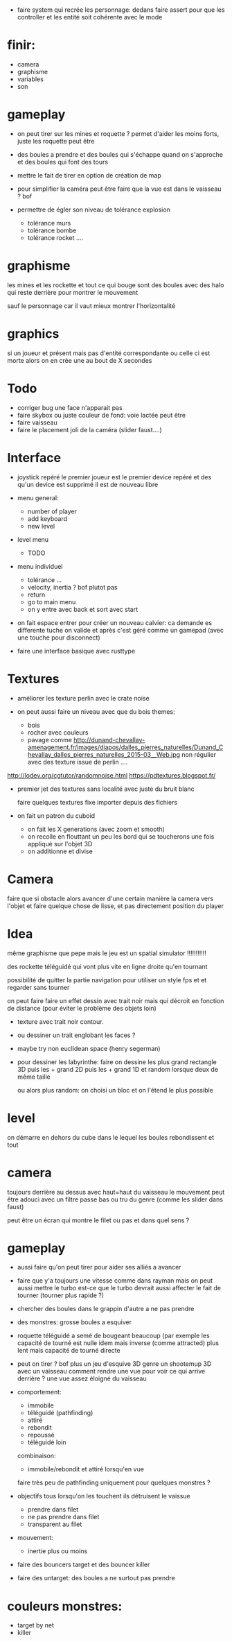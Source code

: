 #

* faire system qui recrée les personnage: dedans faire assert pour que les controller et les entité soit cohérente avec le mode

# finir:

* camera
* graphisme
* variables
* son

# gameplay

* on peut tirer sur les mines et roquette ? permet d'aider les moins forts, juste les roquette peut être
* des boules a prendre et des boules qui s'échappe quand on s'approche et des boules qui font des tours
* mettre le fait de tirer en option de création de map
* pour simplifier la caméra peut être faire que la vue est dans le vaisseau ? bof

* permettre de égler son niveau de tolérance explosion
  * tolérance murs
  * tolérance bombe
  * tolérance rocket ....

# graphisme

les mines et les rockette et tout ce qui bouge sont des boules avec des halo qui reste derrière pour montrer le mouvement

sauf le personnage car il vaut mieux montrer l'horizontalité

# graphics

si un joueur et présent mais pas d'entité correspondante ou celle ci est morte alors on en crée une au bout de X secondes

# Todo

* corriger bug une face n'apparait pas
* faire skybox ou juste couleur de fond: voie lactée peut être
* faire vaisseau
* faire le placement joli de la caméra (slider faust....)

# Interface

* joystick repéré le premier joueur est le premier device repéré et des qu'un device est supprimé il est de nouveau libre
* menu general:
  * number of player
  * add keyboard
  * new level

* level menu
  * TODO

* menu individuel
  * tolérance ...
  * velocity, inertia ? bof plutot pas
  * return
  * go to main menu
  * on y entre avec back et sort avec start

* on fait espace entrer pour créer un nouveau calvier: ca demande es differente tuche on valide et après c'est géré comme un gamepad (avec une touche pour disconnect)

* faire une interface basique avec rusttype

# Textures

* améliorer les texture perlin avec le crate noise

* on peut aussi faire un niveau avec que du bois
  themes:
  * bois
  * rocher avec couleurs
  * pavage comme http://dunand-chevallay-amenagement.fr/images/diapos/dalles_pierres_naturelles/Dunand_Chevallay_dalles_pierres_naturelles_2015-03__Web.jpg
    non régulier avec des texture issue de perlin ....

http://lodev.org/cgtutor/randomnoise.html
https://pdtextures.blogspot.fr/

* premier jet des textures sans localité avec juste du bruit blanc

  faire quelques textures fixe importer depuis des fichiers

* on fait un patron du cuboid
  * on fait les X generations (avec zoom et smooth)
  * on recolle en flouttant un peu les bord qui se toucherons une fois appliqué sur l'objet 3D
  * on additionne et divise

# Camera

faire que si obstacle alors avancer d'une certain manière la camera vers l'objet
et faire quelque chose de lisse, et pas directement position du player

# Idea

même graphisme que pepe mais le jeu est un spatial simulator !!!!!!!!!!!

des rockette téléguidé qui vont plus vite en ligne droite qu'en tournant

possibilité de quitter la partie navigation pour utiliser un style fps et et regarder sans tourner

on peut faire faire un effet dessin avec trait noir mais qui décroit en fonction de distance (pour éviter le problème des objets loin)
* texture avec trait noir contour.
* ou dessiner un trait englobant les faces ?

* maybe try non euclidean space (henry segerman)

* pour dessiner les labyrinthe: faire on dessine les plus grand rectangle 3D puis les + grand 2D puis les + grand 1D
  et random lorsque deux de même taille

  ou alors plus random: on choisi un bloc et on l'étend le plus possible

# level

on démarre en dehors du cube dans le lequel les boules rebondissent et tout

# camera

toujours derrière au dessus avec haut=haut du vaisseau
le mouvement peut être adouci avec un filtre passe bas ou tru du genre (comme les slider dans faust)

peut être un écran qui montre le filet ou pas et dans quel sens ?

# gameplay

* aussi faire qu'on peut tirer pour aider ses alliés a avancer

* faire que y'a toujours une vitesse comme dans rayman mais on peut aussi mettre le turbo
  est-ce que le turbo devrait aussi affecter le fait de tourner (tourner plus rapide ?)

* chercher des boules dans le grappin
  d'autre a ne pas prendre

* des monstres: grosse boules a esquiver

* roquette téléguidé a semé de bougeant beaucoup (par exemple les capacité de tourné est nulle
  idem mais inverse (comme attracted) plus lent mais capacité de tourné directe

* peut on tirer ? bof plus un jeu d'esquive 3D genre un shootemup 3D avec un vaisseau
  comment rendre une vue pour voir ce qui arrive derrière ? une vue assez éloigné du vaisseau

* comportement:
  * immobile
  * téléguidé (pathfinding)
  * attiré
  * rebondit
  * repoussé
  * téléguidé loin

  combinaison:
  * immobile/rebondit et attiré lorsqu'en vue

  faire très peu de pathfinding uniquement pour quelques monstres ?

* objectifs
  tous lorsqu'on les touchent ils détruisent le vaissue
  * prendre dans filet
  * ne pas prendre dans filet
  * transparent au filet

* mouvement:
  * inertie plus ou moins

* faire des bouncers target et des bouncer killer

* faire des untarget: des boules a ne surtout pas prendre

# couleurs monstres:

* target by net
* killer
